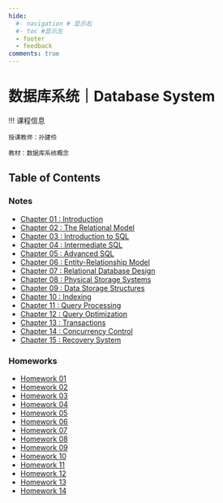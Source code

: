 ```yaml
---
hide:
  #- navigation # 显示右
  #- toc #显示左
  - footer
  - feedback
comments: true
--- 
```


# 数据库系统｜Database System

!!! 课程信息

	授课教师：孙建伶
	
	教材：数据库系统概念

## Table of Contents

### Notes

- [Chapter 01 : Introduction](Chapter%201/)
- [Chapter 02 : The Relational Model](Chapter%202/)
- [Chapter 03 : Introduction to SQL](Chapter%203/)
- [Chapter 04 : Intermediate SQL](Chapter%204/)
- [Chapter 05 : Advanced SQL](Chapter%205/)
- [Chapter 06 : Entity-Relationship Model](Chapter%206/)
- [Chapter 07 : Relational Database Design](Chapter%207/)
- [Chapter 08 : Physical Storage Systems](Chapter%208/)
- [Chapter 09 : Data Storage Structures](Chapter%209/)
- [Chapter 10 : Indexing](Chapter%2010/)
- [Chapter 11 : Query Processing](Chapter%2011/)
- [Chapter 12 : Query Optimization](Chapter%2012/)
- [Chapter 13 : Transactions](Chapter%2013/)
- [Chapter 14 : Concurrency Control](Chapter%2014/)
- [Chapter 15 : Recovery System](Chapter%2015/)

### Homeworks

- [Homework 01](Homework%201/)
- [Homework 02](Homework%202/)
- [Homework 03](Homework%203/)
- [Homework 04](Homework%204/)
- [Homework 05](Homework%205/)
- [Homework 06](Homework%206/)
- [Homework 07](Homework%207/)
- [Homework 08](Homework%208/)
- [Homework 09](Homework%209/)
- [Homework 10](Homework%2010/)
- [Homework 11](Homework%2011/)
- [Homework 12](Homework%2012/)
- [Homework 13](Homework%2013/)
- [Homework 14](Homework%2014/)

